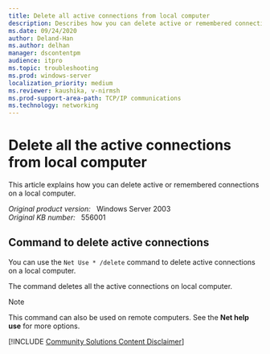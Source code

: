 ```yaml
---
title: Delete all active connections from local computer
description: Describes how you can delete active or remembered connections on a local computer.
ms.date: 09/24/2020
author: Deland-Han
ms.author: delhan
manager: dscontentpm
audience: itpro
ms.topic: troubleshooting
ms.prod: windows-server
localization_priority: medium
ms.reviewer: kaushika, v-nirmsh
ms.prod-support-area-path: TCP/IP communications
ms.technology: networking
---
```

# Delete all the active connections from local computer

This article explains how you can delete active or remembered connections on a local computer.

_Original product version:_ &nbsp; Windows Server 2003  
_Original KB number:_ &nbsp; 556001

## Command to delete active connections

You can use the `Net Use * /delete` command to delete active connections on a local computer.

The command deletes all the active connections on local computer.

> [!NOTE]
> This command can also be used on remote computers. See the **Net help use** for more options.

[!INCLUDE [Community Solutions Content Disclaimer](../../includes/community-solutions-content-disclaimer.md)]
